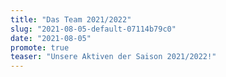 ```yaml
---
title: "Das Team 2021/2022"
slug: "2021-08-05-default-07114b79c0"
date: "2021-08-05"
promote: true
teaser: "Unsere Aktiven der Saison 2021/2022!"
---
```


